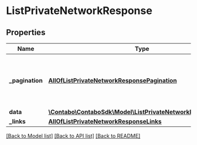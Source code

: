 # ListPrivateNetworkResponse

## Properties
Name | Type | Description | Notes
------------ | ------------- | ------------- | -------------
**_pagination** | [**AllOfListPrivateNetworkResponsePagination**](AllOfListPrivateNetworkResponsePagination.md) | Data about pagination like how many results, pages, page size. | 
**data** | [**\Contabo\ContaboSdk\Model\ListPrivateNetworkResponseData[]**](ListPrivateNetworkResponseData.md) |  | 
**_links** | [**AllOfListPrivateNetworkResponseLinks**](AllOfListPrivateNetworkResponseLinks.md) |  | 

[[Back to Model list]](../../README.md#documentation-for-models) [[Back to API list]](../../README.md#documentation-for-api-endpoints) [[Back to README]](../../README.md)

